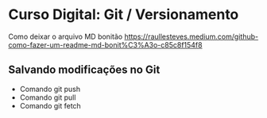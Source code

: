 # Curso Digital: Git / Versionamento

Como deixar o arquivo MD bonitão
https://raullesteves.medium.com/github-como-fazer-um-readme-md-bonit%C3%A3o-c85c8f154f8

##  Salvando modificações no Git

* Comando git push
* Comando git pull
* Comando git fetch
